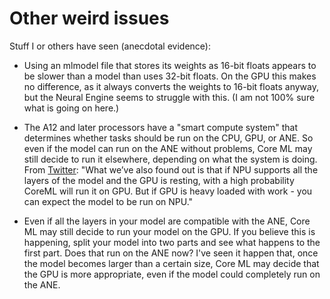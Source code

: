 # Other weird issues

Stuff I or others have seen (anecdotal evidence):

- Using an mlmodel file that stores its weights as 16-bit floats appears to be slower than a model than uses 32-bit floats. On the GPU this makes no difference, as it always converts the weights to 16-bit floats anyway, but the Neural Engine seems to struggle with this. (I am not 100% sure what is going on here.)

- The A12 and later processors have a "smart compute system" that determines whether tasks should be run on the CPU, GPU, or ANE. So even if the model can run on the ANE without problems, Core ML may still decide to run it elsewhere, depending on what the system is doing. From [Twitter](https://twitter.com/eugenebokhan/status/1251423554861752320?s=20): "What we’ve also found out is that if NPU supports all the layers of the model and the GPU is resting, with a high probability CoreML will run it on GPU. But if GPU is heavy loaded with work - you can expect the model to be run on NPU."

- Even if all the layers in your model are compatible with the ANE, Core ML may still decide to run your model on the GPU. If you believe this is happening, split your model into two parts and see what happens to the first part. Does that run on the ANE now? I've seen it happen that, once the model becomes larger than a certain size, Core ML may decide that the GPU is more appropriate, even if the model could completely run on the ANE.
